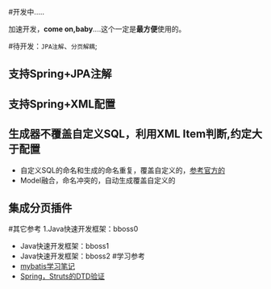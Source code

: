 
#开发中.....

加速开发，<b>come on,baby</b>....这个一定是<b>最方便</b>使用的。  

#待开发：`JPA注解`、`分页解耦`;

## 支持Spring+JPA注解
## 支持Spring+XML配置
## 生成器不覆盖自定义SQL，利用XML Item判断,约定大于配置

 - 自定义SQL的命名和生成的命名重复，覆盖自定义的，[参考官方的](http://mybatis.github.io/generator/)
 - Model融合，命名冲突的，自动生成覆盖自定义的
 
## 集成分页插件

#其它参考
1.Java快速开发框架：bboss0
- Java快速开发框架：bboss1
- Java快速开发框架：bboss2
#学习参考	
- [mybatis学习笔记](http://legend2011.blog.51cto.com/3018495/888848)
- [Spring，Struts的DTD验证](http://a123159521.iteye.com/blog/782198)